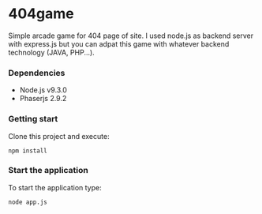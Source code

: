 # 404game
Simple arcade game for 404 page of site. I used node.js as backend server with express.js but you can adpat this game with whatever backend technology (JAVA, PHP...).

### Dependencies
- Node.js v9.3.0
- Phaserjs 2.9.2

### Getting start
Clone this project and execute:
```
npm install 
```

### Start the application
To start the application type:
```
node app.js
```
